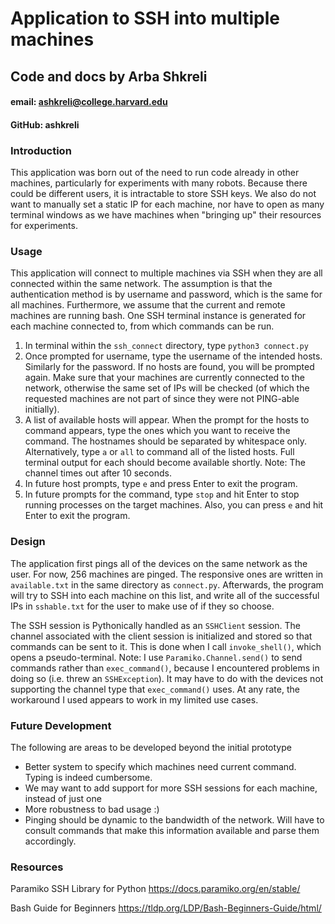 # Application to SSH into multiple machines
## Code and docs by Arba Shkreli 
#### email: ashkreli@college.harvard.edu
#### GitHub: ashkreli


### Introduction
This application was born out of the need to run code already in other machines, 
particularly for experiments with many robots.
Because there could be different users, it is intractable to store SSH keys.
We also do not want to manually set a static IP for each machine, nor
have to open as many terminal windows as we have machines when "bringing up"
their resources for experiments.

### Usage
This application will connect to multiple machines via SSH when they are all
connected within the same network. The assumption is that the authentication
method is by username and password, which is the same for all machines.
Furthermore, we assume that the current and remote machines are running bash.
One SSH terminal instance is generated for each machine connected to, from
which commands can be run.

1) In terminal within the `ssh_connect` directory, type 
    `python3 connect.py`
2) Once prompted for username, type the username of the intended hosts.
    Similarly for the password. If no hosts are found, you will be
    prompted again. Make sure that your machines are currently connected
    to the network, otherwise the same set of IPs will be checked (of which
    the requested machines are not part of since they were not PING-able
    initially).
3) A list of available hosts will appear. When the prompt for the hosts
to command appears, type the ones which you want to receive the command.
The hostnames should be separated by whitespace only.
Alternatively, type `a` or `all` to command all of the listed hosts.
Full terminal output for each should become available shortly.
Note: The channel times out after 10 seconds.
4) In future host prompts, type `e` and press Enter to exit the program.
5) In future prompts for the command, type `stop` and hit Enter to stop running processes
on the target machines. Also, you can press `e` and hit Enter to exit the program.

### Design
The application first pings all of the devices on the same network as the user.
For now, 256 machines are pinged. The responsive ones are written in `available.txt`
in the same directory as `connect.py`. Afterwards, the program will try to SSH into
each machine on this list, and write all of the successful IPs in `sshable.txt` for
the user to make use of if they so choose.

The SSH session is Pythonically handled as an `SSHClient` session. The channel associated
with the client session is initialized and stored so that commands can be sent to it.
This is done when I call `invoke_shell()`, which opens a pseudo-terminal.
Note: I use `Paramiko.Channel.send()` to send commands rather than `exec_command()`,
because I encountered problems in doing so (i.e. threw an `SSHException`).
It may have to do with the devices not supporting the channel type that `exec_command()`
uses. At any rate, the workaround I used appears to work in my limited use cases.


### Future Development
The following are areas to be developed beyond the initial prototype
- Better system to specify which machines need current command. Typing is indeed cumbersome.
- We may want to add support for more SSH sessions for each machine, instead of just one
- More robustness to bad usage :)
- Pinging should be dynamic to the bandwidth of the network. Will have to consult commands
    that make this information available and parse them accordingly.

### Resources
Paramiko SSH Library for Python
https://docs.paramiko.org/en/stable/

Bash Guide for Beginners
https://tldp.org/LDP/Bash-Beginners-Guide/html/